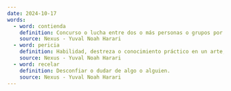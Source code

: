 ```yaml
---
date: 2024-10-17
words:
  - word: contienda
    definition: Concurso o lucha entre dos o más personas o grupos por algo que se desea o se necesita.
    source: Nexus - Yuval Noah Harari
  - word: pericia
    definition: Habilidad, destreza o conocimiento práctico en un arte, oficio o ciencia.
    source: Nexus - Yuval Noah Harari 
  - word: recelar
    definition: Desconfiar o dudar de algo o alguien.
    source: Nexus - Yuval Noah Harari 
---
```

